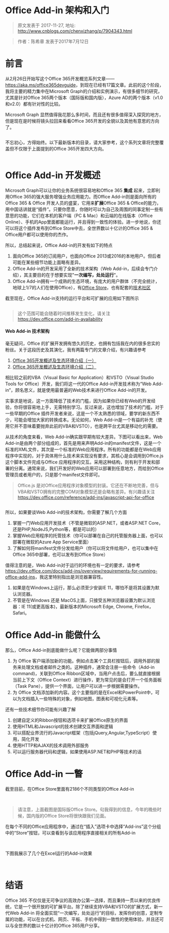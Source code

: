# Office Add-in 架构和入门 
> 原文发表于 2017-11-27, 地址: http://www.cnblogs.com/chenxizhang/p/7904343.html 


<blockquote><p>作者：陈希章 发表于2017年7月12日</p></blockquote><h1>前言</h1><p>从2月26日开始写这个Office 365开发概览系列文章—— <a href="https://aka.ms/office365devguide">https://aka.ms/office365devguide</a>，到现在已经有17篇文章。此前的这个阶段，我将主要的精力集中在Microsoft Graph的介绍和实例演示，有很多细节的研究，尤其是针对Office 365两个版本（国际版和国内版），Azure AD的两个版本（v1.0和v2.0）都有针对性的比较。<p>Microsoft Graph 显然值得我花那么多时间，而且还有很多值得深入探究的地方，但是现在是时候将镜头拉回来看看Office 365开发的全貌以及其他有意思的方向了。<p><a href="https://github.com/chenxizhang/office365dev/blob/master/docs/images/68747470733a2f2f6d656469612e6c6963646e2e636f6d2f6d70722f6d70722f41414541415141414141414141417365414141414a47597a4f5456684e4755344c5449774e6a63744e444e6c4d7931694f4455314c5749345a6d466a596a49314d44557a59.png"><img alt="" src="https://github.com/chenxizhang/office365dev/raw/master/docs/images/68747470733a2f2f6d656469612e6c6963646e2e636f6d2f6d70722f6d70722f41414541415141414141414141417365414141414a47597a4f5456684e4755344c5449774e6a63744e444e6c4d7931694f4455314c5749345a6d466a596a49314d44557a59.png"></a><p>不忘初心，方得始终。以下最新版本的目录，请大家参考，这个系列文章将完整覆盖但不仅限于上面提到的Office 365开发四大方向。<p><a href="https://github.com/chenxizhang/office365dev/blob/master/docs/images/contenttable.PNG"><img alt="" src="https://github.com/chenxizhang/office365dev/raw/master/docs/images/contenttable.PNG"></a><h1>Office Add-in 开发概述</h1><p>Microsoft Graph可以让你的业务系统很容易地和Office 365 <strong>集成</strong> 起来，立即利用Office 365的强大服务增强业务应用能力。而Office Add-in则是面向所有的Office 365 &amp; Office 开发人员的盛宴，它用来<strong>扩展</strong>Office 365 &amp; Office的能力，用中国话讲就是“插件”。只要你愿意，你随时可以为自己及周围的同事定制一些有意思的功能，它们在本机的客户端（PC &amp; Mac）和云端的在线版本（Office Online）、手机的App里面都能运行，并且得到一致性的体验。进一步地说，你还可以将这个插件发布到Office Store中去，全世界数以十亿计的Office 365 &amp; Office用户都可以使用你的杰作。<p>所以，总结起来说，Office Add-in的开发有如下的特点<ol><li>面向Office 365的订阅用户，也面向Office 2013或2016的本地用户。但后者可能在某些细节功能上面略有差异。
<li>Office Add-in的开发采用了全新的技术架构（Web Add-in，后续会专门介绍），其主要目的在于想要实现"<strong>一次编写，处处运行</strong>"。
<li>Office Add-in拥有一个成熟的生态环境，有庞大的用户群体（不完全统计，地球上1/7的人们在使用Office），有<a href="https://store.office.com/en-us/appshome.aspx?ui=en-US&amp;rs=en-US&amp;ad=US">Office Store</a>，也有配套的<a href="https://techcommunity.microsoft.com/">技术社区</a></li></ol><p>截至现在，Office Add-in支持的运行平台和可扩展的应用如下图所示<p><a href="https://github.com/chenxizhang/office365dev/blob/master/docs/images/officeaddinavailability.PNG"><img alt="" src="https://github.com/chenxizhang/office365dev/raw/master/docs/images/officeaddinavailability.PNG"></a><blockquote><p>这个范围可能会随着时间推移发生变化，请关注 <a href="https://dev.office.com/add-in-availability">https://dev.office.com/add-in-availability</a></p></blockquote><h4>Web Add-in 技术架构</h4><p>毫无疑问，Office 的扩展开发拥有悠久的历史，也拥有包括我在内的很多忠实的粉丝。关于这段历史及其演化，我有两篇专门的文章介绍，有兴趣请参考<ol><li><a href="https://chenxizhang.gitbooks.io/office365devguide/content/docs/office365dev-overview-1.html">Office 365开发概述及生态环境介绍（一）</a><li><a href="https://chenxizhang.gitbooks.io/office365devguide/content/docs/office365dev-overview-2.html">Office 365开发概述及生态环境介绍（二）</a></li></ol><p>相比较之前的VBA（Visual Basic for Application）和VSTO（Visual Studio Tools for Office）开发，我们将这一代的Office Add-in开发技术称为“Web Add-in”，顾名思义，就是使用最普遍的Web技术来进行Office Add-in的开发。<p>实事求是地说，这一方面降低了技术的门槛，因为如果你已经有Web的开发经验，你将很容易地上手，无需特别学习。反过来说，这也增加了技术的门槛，对于一些早期的Office 插件开发者来说，这是一个不太熟悉的领域，要学的新东西不少，可能会增加大家的转换成本。无论如何，Web Add-in是一个有益的补充（使用它并不意味着要抛弃此前的VBA和VSTO），也是跨平台尤其是移动化的需要。<p>从技术的角度来看，Web Add-in确实跟早期有较大差异。下图可以看出来，Web Add-in是由两个部分组成的，首先是用来声明Add-in的manifest文件，这是一个标准的XML文件，其次是一个标准的Web应用程序。所有的功能都是在Web应用程序中实现的，对于具体用什么技术来实现没有要求，其核心是会调用到Office.js这个脚本文件完成与Office 应用程序的交互。采用这种结构，则有利于开发和部署的分离。通常来说，我们开发好的Web应用可以部署到任意地方，而给到Office 管理员或者用户的，只是那个manifest文件即可。<blockquote><p>Office.js 是对Office应用程序对象模型的封装。它还在不断地完善，但与VBA和VSTO拥有的完整COM对象模型还是会略有差异。有兴趣请关注 <a href="https://dev.office.com/reference/add-ins/javascript-api-for-office">https://dev.office.com/reference/add-ins/javascript-api-for-office</a></p></blockquote><p><a href="https://github.com/chenxizhang/office365dev/blob/master/docs/images/webaddinarc.PNG"><img alt="" src="https://github.com/chenxizhang/office365dev/raw/master/docs/images/webaddinarc.PNG"></a><p>所以，如果要谈Web Add-in的技术架构，你需要了解几个方面<ol><li>掌握一门Web应用开发技术（不管是微软的ASP.NET，或者ASP.NET Core，还是PHP,NodeJS,Python等，都是可以的）
<li>掌握Web应用程序的托管技术（你可以部署在自己的托管服务器上面，也可以部署在微软的Azure App Service里面）
<li>了解如何将manifest文件分发给用户（你可以将文件给用户，也可以集中在Office 365中部署，也可以发布到Office Store）</li></ol><p>值得注意的是，Web Add-in对于运行的环境也有一定的要求，请参考 <a href="https://dev.office.com/docs/add-ins/overview/requirements-for-running-office-add-ins">https://dev.office.com/docs/add-ins/overview/requirements-for-running-office-add-ins</a>，我这里特别指出是浏览器兼容性。<ol><li>如果是在Windows上运行，那么必须至少安装IE 11，哪怕不是将其设置为默认浏览器。
<li>不管是在Windows 还是 MacOS上面，只接受五种浏览器设置为默认浏览器：IE 11(或更高版本)，最新版本的Microsoft Edge, Chrome, Firefox， Safari。</li></ol><h1>Office Add-in 能做什么</h1><p>那么，Office Add-in到底能做什么呢？它能做两部分事情<ol><li>为 Office 客户端添加新的功能。例如点击某个工具栏按钮后，调用外部的服务来处理文档或者邮件之类的。这种插件，通常会注册一些命令（Add-in command)，关联到Office Ribbon区域中，当用户点击后，要么就直接根据当前上下文（Office Context）进行操作，更为常见的是会打开一个任务面板（Task Pane），提供一个界面，让用户可以进一步根据需要操作。
<li>为 Office 文档添加新的内容。这个主要指的是在Excel和PowerPoint中，可以为文档插入一些特殊的对象，例如地图，图表和可视化元素等。</li></ol><p>还有一些技术细节你可能有兴趣了解<ol><li>创建自定义的Ribbon按钮和选项卡来扩展Office原生的界面
<li>使用HTML和Javascript的技术创建交互界面和逻辑
<li>可以搭配业界流行的Javacript框架（包括jQuery,Angular,TypeScript）使用，简化开发
<li>使用HTTP和AJAX的技术调用外部服务
<li>可以运行服务器代码和逻辑，如果使用ASP.NET和PHP等技术的话</li></ol><h1>Office Add-in 一瞥</h1><p>截至目前，在Office Store里面有2186个不同类型的Office Add-in</p><p>&nbsp;<a href="https://github.com/chenxizhang/office365dev/blob/master/docs/images/officestore.png"><img alt="" src="https://github.com/chenxizhang/office365dev/raw/master/docs/images/officestore.png"></a></p><blockquote><p>请注意，上面截图是国际版Office Store。句我得到的信息，今年的晚些时候，国内版的Office Store将很快跟我们见面。</p></blockquote><p>在每个不同的Office应用程序中，通过在“插入”选项卡中选择“Add-ins”这个分组中的“Store”按钮，可以查看到与该应用程序直接相关的所有Add-in</p><p>&nbsp;<a href="https://github.com/chenxizhang/office365dev/blob/master/docs/images/exceladdinstore.png"><img alt="" src="https://github.com/chenxizhang/office365dev/raw/master/docs/images/exceladdinstore.png"></a></p><p>下图我展示了几个在Excel运行的Add-in效果</p><p>&nbsp;<a href="https://github.com/chenxizhang/office365dev/blob/master/docs/images/exceladdinsample.png"><img alt="" src="https://github.com/chenxizhang/office365dev/raw/master/docs/images/exceladdinsample.png"></a></p><h1>结语</h1><p>Office 365 不仅仅是无可争议的高效办公第一选择，而且秉持一贯以来的优良传统，它是一个很开放的可扩展平台。除了继续支持VBA和VSTO的扩展方式，新一代Web Add-in 将全面实现“一次编写，处处运行”的目标，发挥你的创意，定制专属的功能，可以在台式机、网页、平板、手机中得到一致性的使用体验，并且还可以与全世界的数以十亿计的Office 365用户分享。